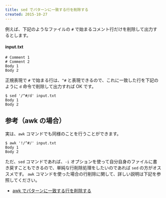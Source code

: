 ```yaml
---
title: sed でパターンに一致する行を削除する
created: 2015-10-27
---
```


例えば、下記のようなファイルの `#` で始まるコメント行だけを削除して出力するとします。

#### input.txt
```
# Comment 1
# Comment 2
Body 1
Body 2
```

正規表現で `#` で始まる行は、`^#` と表現できるので、これに一致した行を下記のように `d` 命令で削除して出力すれば OK です。

```
$ sed '/^#/d' input.txt
Body 1
Body 2
```


参考（awk の場合）
----

実は、`awk` コマンドでも同様のことを行うことができます。

```
$ awk '!/^#/' input.txt
Body 1
Body 2
```

ただ、`sed` コマンドであれば、`-i` オプションを使って自分自身のファイルに書き戻すこともできるので、単純な行削除処理をしたいのであれば `sed` の方がオススメです。
`awk` コマンドを使った場合の行削除に関して、詳しい説明は下記を参照してください。

* [awk でパターンに一致する行を削除する](awk-delete-specified-lines.html)

